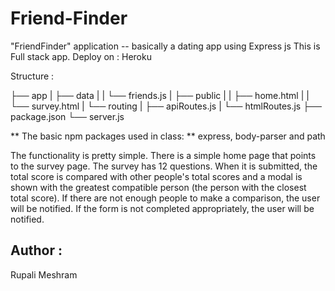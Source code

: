 # Friend-Finder
 "FriendFinder" application -- basically a dating app using Express js 
 This is Full stack app.
 Deploy on  : Heroku

Structure :

├── app
|  ├── data
|  |  └── friends.js
|  ├── public
|  |  ├── home.html
|  |  └── survey.html
|  └── routing
|     ├── apiRoutes.js
|     └── htmlRoutes.js
├── package.json
└── server.js

 ** The basic npm packages used in class:  **
 express, body-parser and path

The functionality is pretty simple. 
There is a simple home page that points to the survey page. The survey has 12 questions. When it is submitted, the total score is compared with other people's total scores and a modal is shown with the greatest compatible person (the person with the closest total score). If there are not enough people to make a comparison, the user will be notified. 
If the form is not completed appropriately, the user will be notified.

## Author : 
Rupali Meshram
